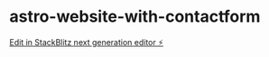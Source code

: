 # astro-website-with-contactform

[Edit in StackBlitz next generation editor ⚡️](https://stackblitz.com/~/github.com/acandael/astro-website-with-contactform)